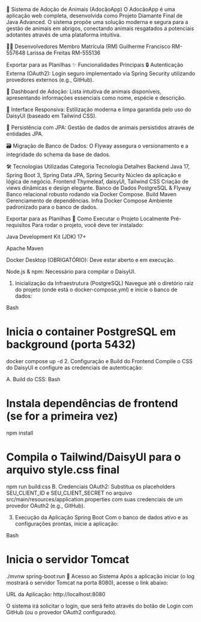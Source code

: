 🐾 Sistema de Adoção de Animais (AdocãoApp)
O AdocãoApp é uma aplicação web completa, desenvolvida como Projeto Diamante Final de Java Advanced. O sistema propõe uma solução moderna e segura para a gestão de animais em abrigos, conectando animais resgatados a potenciais adotantes através de uma plataforma intuitiva.

👨‍💻 Desenvolvedores
Membro	Matrícula (RM)
Guilherme Francisco	RM-557648
Larissa de Freitas	RM-555136

Exportar para as Planilhas
✨ Funcionalidades Principais
🔒 Autenticação Externa (OAuth2): Login seguro implementado via Spring Security utilizando provedores externos (e.g., GitHub).

🐶 Dashboard de Adoção: Lista intuitiva de animais disponíveis, apresentando informações essenciais como nome, espécie e descrição.

🎨 Interface Responsiva: Estilização moderna e limpa garantida pelo uso do DaisyUI (baseado em Tailwind CSS).

🔄 Persistência com JPA: Gestão de dados de animais persistidos através de entidades JPA.

🗃️ Migração de Banco de Dados: O Flyway assegura o versionamento e a integridade do schema da base de dados.

🛠️ Tecnologias Utilizadas
Categoria	Tecnologia	Detalhes
Backend	Java 17, Spring Boot 3, Spring Data JPA, Spring Security	Núcleo da aplicação e lógica de negócio.
Frontend	Thymeleaf, daisyUI, Tailwind CSS	Criação de views dinâmicas e design elegante.
Banco de Dados	PostgreSQL & Flyway	Banco relacional robusto rodando via Docker Compose.
Build	Maven	Gerenciamento de dependências.
Infra	Docker Compose	Ambiente padronizado para o banco de dados.

Exportar para as Planilhas
🚀 Como Executar o Projeto Localmente
Pré-requisitos
Para rodar o projeto, você deve ter instalado:

Java Development Kit (JDK) 17+

Apache Maven

Docker Desktop (OBRIGATÓRIO): Deve estar aberto e em execução.

Node.js & npm: Necessário para compilar o DaisyUI.

1. Inicialização da Infraestrutura (PostgreSQL)
Navegue até o diretório raiz do projeto (onde está o docker-compose.yml) e inicie o banco de dados:

Bash

# Inicia o container PostgreSQL em background (porta 5432)
docker compose up -d
2. Configuração e Build do Frontend
Compile o CSS do DaisyUI e configure as credenciais de autenticação:

A. Build do CSS:
Bash

# Instala dependências de frontend (se for a primeira vez)
npm install
# Compila o Tailwind/DaisyUI para o arquivo style.css final
npm run build:css
B. Credenciais OAuth2:
Substitua os placeholders SEU_CLIENT_ID e SEU_CLIENT_SECRET no arquivo src/main/resources/application.properties com suas credenciais de um provedor OAuth2 (e.g., GitHub).

3. Execução da Aplicação Spring Boot
Com o banco de dados ativo e as configurações prontas, inicie a aplicação:

Bash

# Inicia o servidor Tomcat
./mvnw spring-boot:run
🔑 Acesso ao Sistema
Após a aplicação iniciar (o log mostrará o servidor Tomcat na porta 8080), acesse o link abaixo:

URL da Aplicação: http://localhost:8080

O sistema irá solicitar o login, que será feito através do botão de Login com GitHub (ou o provedor OAuth2 configurado).
